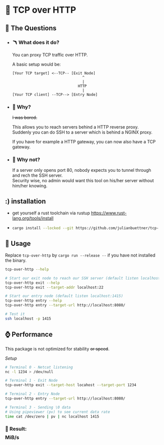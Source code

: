 # 📡 TCP over HTTP

## 🥦 The Questions

- ### 🪃 What does it do?

  You can proxy TCP traffic over HTTP.

  A basic setup would be:

  ```
  [Your TCP target] <--TCP-- [Exit Node]
                                  ^
                                  |
                                HTTP
                                  |
  [Your TCP client] --TCP--> [Entry Node]
  ```

- ### 🍩 Why?

  ~~I was bored.~~

  This allows you to reach servers behind a HTTP reverse proxy.  
  Suddenly you can do SSH to a server which is behind a NGINX proxy.

  If you have for example a HTTP gateway, you can now also have
  a TCP gateway.

- ### 🍾 Why not?

  If a server only opens port 80, nobody expects you
  to tunnel through and rech the SSH server.  
  Security wise, no admin would want this tool on his/her
  server without him/her knowing.

## :) installation

- get yourself a rust toolchain via rustup https://www.rust-lang.org/tools/install
- ```bash
  cargo install --locked --git https://github.com/julianbuettner/tcp-over-http
  ```

## 🎺 Usage

Replace `tcp-over-http` by `cargo run --release --`
if you have not installed the binary.

```bash
tcp-over-http --help

# Start our exit node to reach our SSH server (default listen localhost:8080)
tcp-over-http exit --help
tcp-over-http exit --target-addr localhost:22

# Start our entry node (default listen localhost:1415)
tcp-over-http entry --help
tcp-over-http entry --target-url http://localhost:8080/

# Test it
ssh localhost -p 1415
```

## ⌚️ Performance

This package is not optimized for stability ~~or speed~~.

_Setup_

```bash
# Terminal 0 - Netcat listening
nc -l 1234 > /dev/null

# Terminal 1 - Exit Node
tcp-over-http exit --target-host locahost --target-port 1234

# Terminal 2 - Entry Node
tcp-over-http entry --target-url http://localhost:8080/

# Terminal 3 - Sending \0 data
# Using pipeviewer (pv) to see current data rate
time cat /dev/zero | pv | nc localhost 1415
```

### 🏅 Result: $$$$MiB/s
